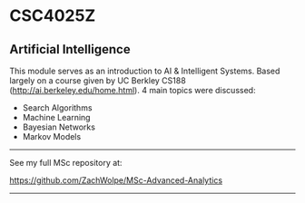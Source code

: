 # CSC4025Z 
## Artificial Intelligence 

This module serves as an introduction to AI & Intelligent Systems. Based largely on a course given by UC Berkley CS188 (http://ai.berkeley.edu/home.html). 4 main topics were discussed:

* Search Algorithms
* Machine Learning
* Bayesian Networks
* Markov Models

----------------------------------------------------------------------------------------------------------

See my full MSc repository at:

https://github.com/ZachWolpe/MSc-Advanced-Analytics

----------------------------------------------------------------------------------------------------------
